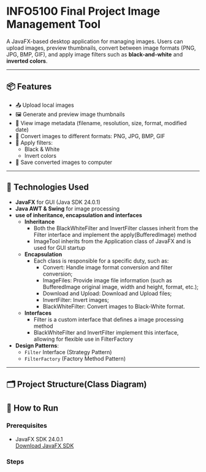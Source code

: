 # INFO5100 Final Project Image Management Tool

A JavaFX-based desktop application for managing images. Users can upload images, preview thumbnails, convert between image formats (PNG, JPG, BMP, GIF), and apply image filters such as **black-and-white** and **inverted colors**.

---

## 📦 Features

- 📤 Upload local images
- 🖼️ Generate and preview image thumbnails
- 📑 View image metadata (filename, resolution, size, format, modified date)
- 🔄 Convert images to different formats: PNG, JPG, BMP, GIF
- 🎨 Apply filters:
  - Black & White
  - Invert colors
- 💾 Save converted images to computer

---

## 🎯 Technologies Used

- **JavaFX** for GUI (Java SDK 24.0.1)
- **Java AWT & Swing** for image processing
- **use of inheritance, encapsulation and interfaces**
  - **Inheritance**
    - Both the BlackWhiteFilter and InvertFilter classes inherit from the Filter interface and implement the apply(BufferedImage) method
    - ImageTool inherits from the Application class of JavaFX and is used for GUI startup
  - **Encapsulation**
    - Each class is responsible for a specific duty, such as:
      - Convert: Handle image format conversion and filter conversion;
      - ImageFiles: Provide image file information (such as BufferedImage original image, width and height, format, etc.);
      - Download and Upload: Download and Upload files;
      - InvertFilter: Invert images;
      - BlackWhiteFilter: Convert images to Black-White format.
  - **Interfaces**
    - Filter is a custom interface that defines a image processing method
    - BlackWhiteFilter and InvertFilter implement this interface, allowing for flexible use in FilterFactory
- **Design Patterns**:
  - `Filter` Interface (Strategy Pattern)
  - `FilterFactory` (Factory Method Pattern)

---

## 🗂️ Project Structure(Class Diagram)



## 🚀 How to Run

### Prerequisites

- JavaFX SDK 24.0.1  
  [Download JavaFX SDK](https://openjfx.io/)

### Steps





